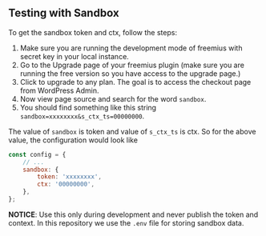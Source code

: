## Testing with Sandbox

To get the sandbox token and ctx, follow the steps:

1. Make sure you are running the development mode of freemius with secret key in
   your local instance.
1. Go to the Upgrade page of your freemius plugin (make sure you are running the
   free version so you have access to the upgrade page.)
1. Click to upgrade to any plan. The goal is to access the checkout page from
   WordPress Admin.
1. Now view page source and search for the word `sandbox`.
1. You should find something like this string
   `sandbox=xxxxxxxx&s_ctx_ts=00000000`.

The value of `sandbox` is token and value of `s_ctx_ts` is ctx. So for the above
value, the configuration would look like

```js
const config = {
	// ...
	sandbox: {
		token: 'xxxxxxxx',
		ctx: '00000000',
	},
};
```

**NOTICE**: Use this only during development and never publish the token and
context. In this repository we use the `.env` file for storing sandbox data.
